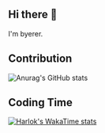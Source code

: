 ## Hi there 👋
I'm byerer.

## Contribution

![Anurag's GitHub stats](https://github-readme-stats.vercel.app/api?username=byerer&count_private=true)

## Coding Time
[![Harlok's WakaTime stats](https://github-readme-stats.vercel.app/api/wakatime?username=byerer&layout=compact&hide=other,text,dotenv,go.mod,css,textmate,jupyter)](https://github.com/anuraghazra/github-readme-stats)

<!--
**byerer/byerer** is a ✨ _special_ ✨ repository because its `README.md` (this file) appears on your GitHub profile.

Here are some ideas to get you started:

- 🔭 I’m currently working on ...
- 🌱 I’m currently learning ...
- 👯 I’m looking to collaborate on ...
- 🤔 I’m looking for help with ...
- 💬 Ask me about ...
- 📫 How to reach me: ...
- 😄 Pronouns: ...
- ⚡ Fun fact: ...
-->
